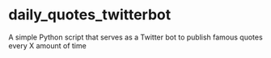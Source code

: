 # daily_quotes_twitterbot
A simple Python script that serves as a Twitter bot to publish famous quotes every X amount of time
